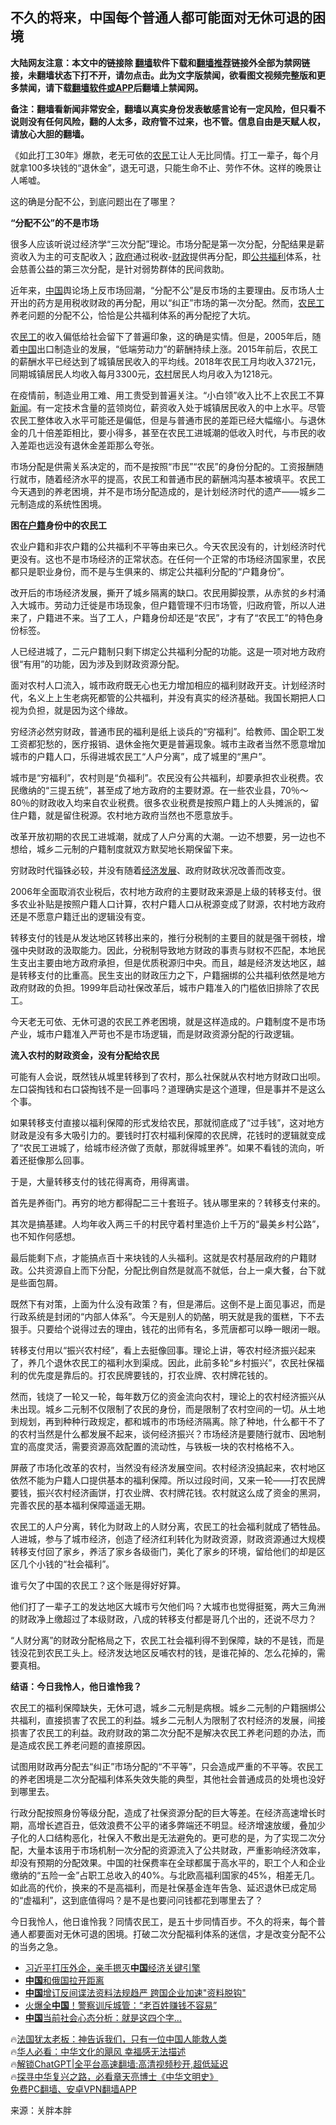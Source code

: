 <!-- 面包屑导航 --> <h2>不久的将来，中国每个普通人都可能面对无休可退的困境</h2> <p class="notice"><b>大陆网友注意：本文中的链接除 <a href="https://github.com/bannedbook/fanqiang" >翻墙</a>软件下载和<a href="https://github.com/killgcd/justmysocks/blob/master/README.md">翻墙推荐</a>链接外全部为禁网链接，未翻墙状态下打不开，请勿点击。此为文字版禁闻，欲看图文视频完整版和更多禁闻，请下载<a href="https://github.com/bannedbook/fanqiang">翻墙软件或APP</a>后翻墙上禁闻网。</p><p>备注：翻墙看新闻非常安全，翻墙以真实身份发表敏感言论有一定风险，但只看不说则没有任何风险，翻的人太多，政府管不过来，也不管。信息自由是天赋人权，请放心大胆的翻墙。</b></p>  <div class="entry"> <p id="conimg">《如此打工30年》爆款，老无可依的<a href="https://www.bannedbook.org/bnews/tag/%e5%86%9c%e6%b0%91/" class="st_tag internal_tag" rel="tag" title="标签 农民 下的日志">农民</a>工让人无比同情。打工一辈子，每个月就拿100多块钱的“退休金”，退无可退，只能生命不止、劳作不休。这样的晚景让人唏嘘。</p> <p>这的确是分配不公，到底问题出在了哪里？</p> <p><strong>“分配不公”的不是市场</strong></p> <p>很多人应该听说过经济学“三次分配”理论。市场分配是第一次分配，分配结果是薪资收入为主的可支配收入；<a href="https://www.bannedbook.org/bnews/tag/%e6%94%bf%e5%ba%9c/" class="st_tag internal_tag" rel="tag" title="标签 政府 下的日志">政府</a>通过税收-<a href="https://www.bannedbook.org/bnews/tag/%E8%B4%A2%E6%94%BF/" class="st_tag internal_tag" rel="tag" title="标签 财政 下的日志">财政</a>提供再分配，即<a href="https://www.bannedbook.org/bnews/tag/%E5%85%AC%E5%85%B1%E7%A6%8F%E5%88%A9/" class="st_tag internal_tag" rel="tag" title="标签 公共福利 下的日志">公共福利</a>体系，社会慈善公益的第三次分配，是针对弱势群体的民间救助。</p> <p>近年来，<span class='wp_keywordlink_affiliate'><a href="https://www.bannedbook.org/" title="中国" target="_blank">中国</a></span>舆论场上反市场回潮，“分配不公”是反市场的主要理由。反市场人士开出的药方是用税收财政的再分配，用以“纠正”市场的第一次分配。然而，<a href="https://www.bannedbook.org/bnews/tag/%e5%86%9c%e6%b0%91%e5%b7%a5/" class="st_tag internal_tag" rel="tag" title="标签 农民工 下的日志">农民工</a>养老问题的分配不公，恰恰是公共福利体系的再分配挖了大坑。</p> <p>农<a href="https://www.bannedbook.org/bnews/tag/%E6%B0%91%E5%B7%A5/" class="st_tag internal_tag" rel="tag" title="标签 民工 下的日志">民工</a>的收入偏低给社会留下了普遍印象，这的确是实情。但是，2005年后，随着<a href="https://www.bannedbook.org/bnews/tag/%E4%B8%AD%E5%9B%BD/" class="st_tag internal_tag" rel="tag" title="标签 中国 下的日志">中国</a>出口制造业的发展，“低端劳动力”的薪酬持续上涨。2015年前后，农民工的薪酬水平已经达到了城镇居民收入的平均线。2018年农民工月均收入3721元，同期城镇居民人均收入每月3300元，<a href="https://www.bannedbook.org/bnews/tag/%E5%86%9C%E6%9D%91/" class="st_tag internal_tag" rel="tag" title="标签 农村 下的日志">农村</a>居民人均月收入为1218元。</p> <p>在疫情前，制造业用工难、用工贵受到普遍关注。“小白领”收入比不上农民工不算<span class='wp_keywordlink_affiliate'><a href="https://www.bannedbook.org/" title="新闻">新闻</a></span>。有一定技术含量的蓝领岗位，薪资收入处于城镇居民收入的中上水平。尽管农民工整体收入水平可能还是偏低，但是与普通市民的差距已经大幅缩小。与退休金的几十倍差距相比，要小得多，甚至在农民工进城潮的低收入时代，与市民的收入差距也远没有退休金差距那么夸张。</p> <p>市场分配是供需关系决定的，而不是按照“市民”“农民”的身份分配的。工资报酬随行就市，随着经济水平的提高，农民工和普通市民的薪酬鸿沟基本被填平。农民工今天遇到的养老困境，并不是市场分配造成的，是计划经济时代的遗产——城乡二元制造成的系统性困境。</p> <p><strong>困在<a href="https://www.bannedbook.org/bnews/tag/%E6%88%B7%E7%B1%8D/" class="st_tag internal_tag" rel="tag" title="标签 户籍 下的日志">户籍</a>身份中的农民工</strong></p> <p>农业户籍和非农户籍的公共福利不平等由来已久。今天农民没有的，计划经济时代更没有。这也不是市场经济的正常状态。在任何一个正常的市场经济国家里，农民都只是职业身份，而不是与生俱来的、绑定公共福利分配的“户籍身份”。</p> <p>改开后的市场经济发展，撕开了城乡隔离的缺口。农民用脚投票，从赤贫的乡村涌入大城市。劳动力迁徙是市场现象，但户籍管理不归市场管，归政府管，所以人进来了，户籍进不来。当了工人，户籍身份却还是“农民”，才有了“农民工”的特色身份标签。</p> <p>人已经进城了，二元户籍制只剩下绑定公共福利分配的功能。这是一项对地方政府很“有用”的功能，因为涉及到财政资源分配。</p> <p>面对农村人口流入，城市政府既无心也无力增加相应的福利财政开支。计划经济时代，名义上上生老病死都管的公共福利，并没有真实的经济基础。我国长期把人口视为负担，就是因为这个缘故。</p> <p>穷经济必然穷财政，普通市民的福利是纸上谈兵的“穷福利”。给教师、国企职工发工资都犯愁的，医疗报销、退休金拖欠更是普遍现象。城市主政者当然不愿意增加城市的户籍人口，乐得进城农民工“人户分离”，成了城里的“黑户”。</p> <p>城市是“穷福利”，农村则是“负福利”。农民没有公共福利，却要承担农业税费。农民缴纳的“三提五统”，甚至成了地方政府的主要财源。在一些农业县，70％～80％的财政收入均来自农业税费。很多农业税费是按照户籍上的人头摊派的，留住户籍，就是留住税源。农村地方政府当然也不愿意放手。</p> <p>改革开放初期的农民工进城潮，就成了人户分离的大潮。一边不想要，另一边也不想给，城乡二元制的户籍制度就双方默契地长期保留下来。</p> <p>穷财政时代锱铢必较，并没有随着<span class='wp_keywordlink'><a href="https://www.bannedbook.org/forum2/topic869.html" title="宪政、法治和经济发展——走向市场经济的制度保障" target="_blank">经济发展</a></span>、政府财政状况改善而改变。</p> <p>2006年全面取消农业税后，农村地方政府的主要财政来源是上级的转移支付。很多农业补贴是按照户籍人口计算，农村户籍人口从税源变成了财源，农村地方政府还是不愿意户籍迁出的逻辑没有变。</p> <p>转移支付的钱是从发达地区转移出来的，推行分税制的主要目的就是强干弱枝，增强中央财政的汲取能力。因此，分税制导致地方财政的事责与财权不匹配，本地民生支出主要由地方政府承担，但是优质税源归中央。而且，越是经济发达地区，越是转移支付的比重高。民生支出的财政压力之下，户籍捆绑的公共福利依然是地方政府财政的负担。1999年启动社保改革后，城市户籍准入的门槛依旧排除了农民工。</p> <p>今天老无可依、无休可退的农民工养老困境，就是这样造成的。户籍制度不是市场产业，城市户籍准入严苛也不是市场逻辑，而是财政资源分配的行政逻辑。</p>  <p><strong>流入农村的财政资金，没有分配给农民</strong></p> <p>可能有人会说，既然钱从城里转移到了农村，那么社保就从农村地方财政口出呗。左口袋掏钱和右口袋掏钱不是一回事吗？道理确实是这个道理，但是事并不是这么个事。</p> <p>如果转移支付直接以福利保障的形式发给农民，那就彻底成了“过手钱”，这对地方财政是没有多大吸引力的。要钱时打农村福利保障的农民牌，花钱时的逻辑就变成了“农民工进城了，给城市经济做了贡献，那就得城里养”。如果不看钱的流向，听着还挺像那么回事。</p> <p>于是，大量转移支付的钱花得离奇，用得离谱。</p> <p>首先是养衙门。再穷的地方都得配二三十套班子。钱从哪里来的？转移支付来的。</p> <p>其次是搞基建。人均年收入两三千的村民守着村里造价上千万的“最美乡村公路”，也不知作何感想。</p> <p>最后能剩下点，才能搞点百十来块钱的人头福利。这就是农村基层政府的户籍财政。公共资源自上而下分配，分配比例自然是就高不就低，台上一桌大餐，台下就是些面包屑。</p> <p>既然下有对策，上面为什么没有政策？有，但是滞后。这倒不是上面见事迟，而是行政系统是封闭的“内部人体系”。今天是别人的奶酪，明天就是我的蛋糕，下不去狠手。只要给个说得过去的理由，钱花的出师有名，多荒唐都可以睁一眼闭一眼。</p> <p>转移支付用以“振兴农村经”，看上去挺像回事。理论上讲，等农村经济振兴起来了，养几个退休农民工的福利水到渠成。因此，此前多轮“乡村振兴”，农民社保福利的优先度是靠后的。打农民牌要钱的，打农业牌、农村牌花钱的。</p> <p>然而，钱烧了一轮又一轮，每年数万亿的资金流向农村，理论上的农村经济振兴从未出现。城乡二元制不仅限制了农民的身份，而是限制了农村空间的一切。从土地到规划，再到种种行政规定，都和城市的市场经济隔离。除了种地，什么都干不了的农村当然是什么都发展不起来，谈何经济振兴？市场经济是要随行就市、因地制宜的高度灵活，需要资源高效配置的流动性，与铁板一块的农村格格不入。</p>  <p>屏蔽了市场化改革的农村，当然没有经济发展空间。农村经济没搞起来，农村地区依然不能为户籍人口提供基本的福利保障。所以过段时间，又来一轮——打农民牌要钱，振兴农村经济画饼，打农业牌、农村牌花钱。农村就这么成了资金的黑洞，完善农民的基本福利保障遥遥无期。</p> <p>农民工的人户分离，转化为财政上的人财分离，农民工的社会福利就成了牺牲品。人进城，参与了城市经济，创造了经济红利转化为财政资源，财政资源通过大规模转移支付回了家乡，养活了家乡各级衙门，美化了家乡的环境，留给他们的却是区区几个小钱的“社会福利”。</p> <p>谁亏欠了中国的农民工？这个账是得好好算。</p> <p>他们打了一辈子工的发达地区大城市亏欠他们吗？大城市也觉得挺冤，两大三角洲的财政净上缴超过了本级财政，八成的转移支付都是哥几个出的，还说不尽力？</p> <p>“人财分离”的财政分配格局之下，农民工社会福利得不到保障，缺的不是钱，而是钱没花到农民工头上。经济发达地区反哺农村的钱，是谁花掉的、怎么花掉的，需要真相。</p> <p><strong>结语：今日我怜人，他日谁怜我？</strong></p> <p>农民工的福利保障缺失，无休可退，城乡二元制是病根。城乡二元制的户籍捆绑公共福利，直接损害了农民工的利益。城乡二元制人为限制了农村经济的发展，间接损害了农民工的利益。政府财政的第二次分配不是解决农民工养老问题的办法，而是造成农民工养老问题的直接原因。</p> <p>试图用财政再分配去“纠正”市场分配的“不平等”，只会造成严重的不平等。农民工的养老困境是二次分配福利体系失效失能的典型，其他社会普通成员的处境也没好到哪里去。</p> <p>行政分配按照身份等级分配，造成了社保资源分配的巨大等差。在经济高速增长时期，高增长遮百丑，低效浪费不公平的诸多弊端还不明显。经济增速放缓，叠加少子化的人口结构恶化，社保入不敷出是无法避免的。更可悲的是，为了实现二次分配，大量本该用于市场机制一次分配的资源流入了公共财政，严重影响经济效率，却没有预期的分配效果。中国的社保费率在全球都属于高水平的，职工个人和企业缴纳的“五险一金”占职工总收入的40%。与北欧高福利国家的45%，相差无几。如此高的代价，换来的不是高福利，而是社保基金连年告急、延迟退休已成定局的“虚福利”，这到底值得吗？是不是也要问问钱都花到哪里去了？</p> <p>今日我怜人，他日谁怜我？同情农民工，是五十步同情百步。不久的将来，每个普通人都要面对无休可退的困境。打破二次分配福利体系的迷信，才是改变分配不公的当务之急。</p>  <!--<div id="taboola-mid-1"></div>--><ul class='op-related-articles' title='相关阅读'> <li><a href='https://www.bannedbook.org/bnews/topimagenews/20230717/1908733.html' target='_blank'>习近平打压外企，亲手摁灭<b>中国</b>经济关键引擎</a></li> <li><a href='https://www.bannedbook.org/bnews/headline/20230717/1908731.html' target='_blank'><b>中国</b>和俄国拉开距离</a></li> <li><a href='https://www.bannedbook.org/bnews/headline/20230717/1908711.html' target='_blank'><b>中国</b>增订反间谍法资料法规趋严 跨国企业加速&quot;资料脱钩&quot;</a></li> <li><a href='https://www.bannedbook.org/bnews/cnnews/20230717/1908697.html' target='_blank'>火爆全<b>中国</b>！警察训斥城管：“老百姓赚钱不容易”</a></li> <li><a href='https://www.bannedbook.org/bnews/topimagenews/20230717/1908695.html' target='_blank'><b>中国</b>当前社会心态分析：就是这四个字…</a></li> </ul> <p class="texttj"> 🔥<a href="https://www.bannedbook.org/bnews/ssgc/20230219/1850782.html" target="_blank">法国犹太老板：神告诉我们，只有一位中国人能救人类</a><br/> 🔥<a href="https://www.bannedbook.org/bnews/comments/20220220/1694796.html" target="_blank">华人必看：中华文化的飓风 幸福感无法描述</a><br/> 🔥<a href="https://github.com/bannedbook/fanqiang/wiki/V2ray%E6%9C%BA%E5%9C%BA" target="_blank">解锁ChatGPT|全平台高速翻墙:高清视频秒开,超低延迟</a><br/> 🔥<a href="https://www.bannedbook.org/bnews/comments/20220808/1768773.html" target="_blank">探寻中华复兴之路，必看章天亮博士《中华文明史》</a><br/> <a href="https://github.com/bannedbook/fanqiang/wiki/%E7%A6%81%E9%97%BB%E7%BD%91%E5%AE%89%E5%8D%93%E7%BF%BB%E5%A2%99%E6%96%B0%E9%97%BBAPP" target="_blank">免费PC翻墙、安卓VPN翻墙APP</a><br/> </p><p class="src-info">来源：关胖本胖 </p><a name='sharetosocial'></a> <div style="margin-bottom:5px;padding-bottom:5px;clear:both"> <div id="archive-pix-1" class="banner-ads"> <!-- AuctionX Display platform tag START --> <div id="27602x728x90x621x_ADSLOT1" clicktrack="%%CLICK_URL_ESC%%"></div>  <!-- AuctionX Display platform tag END --> </div> <div id="archive-pix-2" class="banner-ads"> <!-- AuctionX Display platform tag START --> <div id="27556x300x250x621x_ADSLOT1" clicktrack="%%CLICK_URL_ESC%%" style="margin:0 auto;text-align:center"></div>  <!-- AuctionX Display platform tag END --> </div> </div>  <div id="archive-pix-1" class="banner-ads"> <!-- AuctionX Display platform tag START --> <div id="27603x728x90x621x_ADSLOT1" clicktrack="%%CLICK_URL_ESC%%"></div>  <!-- AuctionX Display platform tag END --> </div> </div><!--END ENTRY--> 